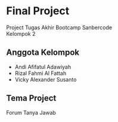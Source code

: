 # Final Project

Project Tugas Akhir Bootcamp Sanbercode  
Kelompok 2  

## Anggota Kelompok

- Andi Afifatul Adawiyah
- Rizal Fahmi Al Fattah
- Vicky Alexander Susanto

## Tema Project

Forum Tanya Jawab
